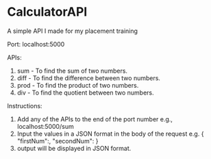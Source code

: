 # CalculatorAPI
A simple API I made for my placement training

Port: localhost:5000

APIs:
1. sum - To find the sum of two numbers.
2. diff - To find the difference between two numbers.
3. prod - To find the product of two numbers.
4. div - To find the quotient between two numbers.

Instructions:
1. Add any of the APIs to the end of the port number e.g., localhost:5000/sum
2. Input the values in a JSON format in the body of the request e.g.
   {
      "firstNum":<value>,
      "secondNum":<value>
   }
 3. output will be displayed in JSON format.
